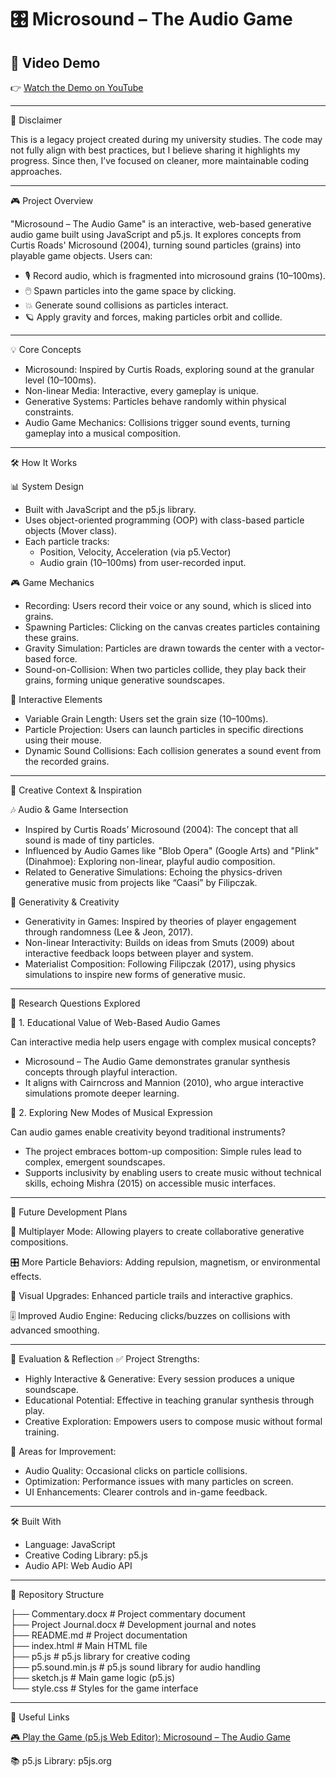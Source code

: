 # 🎛 Microsound – The Audio Game

## 🎥 Video Demo  
👉 [Watch the Demo on YouTube](https://youtu.be/FxQiP6Kh7Rc)  

---

📌 Disclaimer

This is a legacy project created during my university studies. The code may not fully align with best practices, but I believe sharing it highlights my progress. Since then, I’ve focused on cleaner, more maintainable coding approaches.

---

🎮 Project Overview

"Microsound – The Audio Game" is an interactive, web-based generative audio game built using JavaScript and p5.js. It explores concepts from Curtis Roads' Microsound (2004), turning sound particles (grains) into playable game objects. Users can:

-  🎙️ Record audio, which is fragmented into microsound grains (10–100ms).
-  🖱️ Spawn particles into the game space by clicking.
-  💥 Generate sound collisions as particles interact.
-  🪐 Apply gravity and forces, making particles orbit and collide.

---

💡 Core Concepts

-  Microsound: Inspired by Curtis Roads, exploring sound at the granular level (10–100ms).
-  Non-linear Media: Interactive, every gameplay is unique.
-  Generative Systems: Particles behave randomly within physical constraints.
-  Audio Game Mechanics: Collisions trigger sound events, turning gameplay into a musical composition.

---

🛠️ How It Works

📊 System Design

-  Built with JavaScript and the p5.js library.
-  Uses object-oriented programming (OOP) with class-based particle objects (Mover class).
-  Each particle tracks:
    * Position, Velocity, Acceleration (via p5.Vector)
    * Audio grain (10–100ms) from user-recorded input.


🎮 Game Mechanics

-   Recording: Users record their voice or any sound, which is sliced into grains.
-   Spawning Particles: Clicking on the canvas creates particles containing these grains.
-   Gravity Simulation: Particles are drawn towards the center with a vector-based force.
-   Sound-on-Collision: When two particles collide, they play back their grains, forming unique generative soundscapes.
  

🧩 Interactive Elements

-   Variable Grain Length: Users set the grain size (10–100ms).
-   Particle Projection: Users can launch particles in specific directions using their mouse.
-   Dynamic Sound Collisions: Each collision generates a sound event from the recorded grains.
  
---

🎨 Creative Context & Inspiration

🎶 Audio & Game Intersection

-   Inspired by Curtis Roads’ Microsound (2004): The concept that all sound is made of tiny particles.
-   Influenced by Audio Games like "Blob Opera" (Google Arts) and "Plink" (Dinahmoe): Exploring non-linear, playful audio composition.
-   Related to Generative Simulations: Echoing the physics-driven generative music from projects like “Caasi” by Filipczak.

🧠 Generativity & Creativity

-   Generativity in Games: Inspired by theories of player engagement through randomness (Lee & Jeon, 2017).
-   Non-linear Interactivity: Builds on ideas from Smuts (2009) about interactive feedback loops between player and system.
-   Materialist Composition: Following Filipczak (2017), using physics simulations to inspire new forms of generative music.

---

🎯 Research Questions Explored

📌 1. Educational Value of Web-Based Audio Games

Can interactive media help users engage with complex musical concepts?

-   Microsound – The Audio Game demonstrates granular synthesis concepts through playful interaction.
-   It aligns with Cairncross and Mannion (2010), who argue interactive simulations promote deeper learning.

📌 2. Exploring New Modes of Musical Expression

Can audio games enable creativity beyond traditional instruments?

-   The project embraces bottom-up composition: Simple rules lead to complex, emergent soundscapes.
-   Supports inclusivity by enabling users to create music without technical skills, echoing Mishra (2015) on accessible music interfaces.

---

🚀 Future Development Plans

🔧 Multiplayer Mode: Allowing players to create collaborative generative compositions.

🎛 More Particle Behaviors: Adding repulsion, magnetism, or environmental effects.

🎨 Visual Upgrades: Enhanced particle trails and interactive graphics.

🎚 Improved Audio Engine: Reducing clicks/buzzes on collisions with advanced smoothing.

---

📝 Evaluation & Reflection
✅ Project Strengths:

-   Highly Interactive & Generative: Every session produces a unique soundscape.
-   Educational Potential: Effective in teaching granular synthesis through play.
-   Creative Exploration: Empowers users to compose music without formal training.

🛑 Areas for Improvement:

-   Audio Quality: Occasional clicks on particle collisions.
-   Optimization: Performance issues with many particles on screen.
-   UI Enhancements: Clearer controls and in-game feedback.

---

🛠️ Built With

-   Language: JavaScript
-   Creative Coding Library: p5.js
-   Audio API: Web Audio API

---

📂 Repository Structure  

├── Commentary.docx          # Project commentary document  
├── Project Journal.docx     # Development journal and notes  
├── README.md                # Project documentation  
├── index.html               # Main HTML file  
├── p5.js                    # p5.js library for creative coding  
├── p5.sound.min.js          # p5.js sound library for audio handling  
├── sketch.js                # Main game logic (p5.js)  
└── style.css                # Styles for the game interface  

---

🔗 Useful Links

[🎮 Play the Game (p5.js Web Editor): Microsound – The Audio Game](https://users.sussex.ac.uk/~gsl23/Microsound_-_The_Audio_Game_Final/)

📚 p5.js Library: p5js.org
